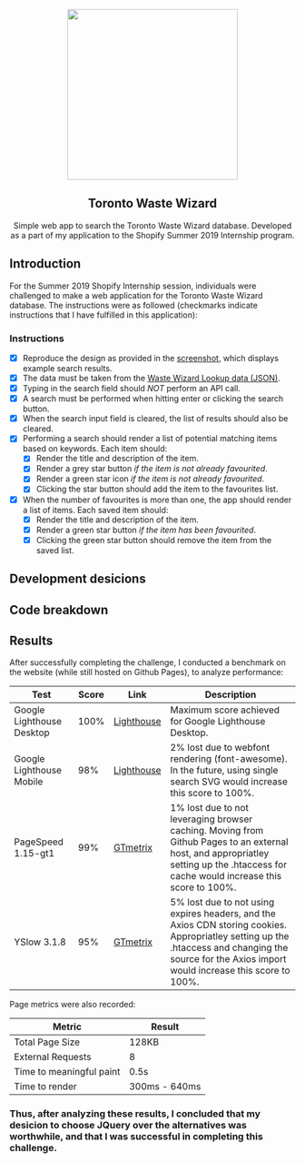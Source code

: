 <p align="center"><img src="https://upload.wikimedia.org/wikipedia/commons/0/0e/Shopify_logo_2018.svg" width="300px"></p>
<h2 align="center">Toronto Waste Wizard</h2>
<p align="center">Simple web app to search the Toronto Waste Wizard database. Developed as a part of my application to the Shopify Summer 2019 Internship program.</p>

## Introduction
For the Summer 2019 Shopify Internship session, individuals were challenged to make a web application for the Toronto Waste Wizard database. The instructions were as followed (checkmarks indicate instructions that I have fulfilled in this application):

### Instructions
- [X] Reproduce the design as provided in the [screenshot](https://cdn.shopify.com/static/web-eng-challenge-summer-2019/design.png), which displays example search results.
- [X] The data must be taken from the [Waste Wizard Lookup data (JSON)](https://www.toronto.ca/city-government/data-research-maps/open-data/open-data-catalogue/#5ed40494-a290-7807-d5da-09ab6a56fca2).
- [X] Typing in the search field should *NOT* perform an API call.
- [X] A search must be performed when hitting enter or clicking the search button.
- [X] When the search input field is cleared, the list of results should also be cleared. 
- [X] Performing a search should render a list of potential matching items based on keywords. Each item should:
   - [X] Render the title and description of the item.
   - [X] Render a grey star button *if the item is not already favourited*.
   - [X] Render a green star icon *if the item is not already favourited*.
   - [X] Clicking the star button should add the item to the favourites list.
- [X] When the number of favourites is more than one, the app should render a list of items. Each saved item should:
   - [X] Render the title and description of the item.
   - [X] Render a green star button *if the item has been favourited*.
   - [X] Clicking the green star button should remove the item from the saved list.
   
## Development desicions

## Code breakdown

## Results
After successfully completing the challenge, I conducted a benchmark on the website (while still hosted on Github Pages), to analyze performance:

| Test               | Score | Link | Description |
|--------------------|-------|------|-------------|
| Google Lighthouse Desktop  | 100%   |[Lighthouse](https://developers.google.com/speed/pagespeed/insights/?url=https%3A%2F%2Fanish-agnihotri.github.io%2Ftoronto-waste-wizard%2F&tab=desktop)      | Maximum score achieved for Google Lighthouse Desktop.|
| Google Lighthouse Mobile  | 98%   |[Lighthouse](https://developers.google.com/speed/pagespeed/insights/?url=https%3A%2F%2Fanish-agnihotri.github.io%2Ftoronto-waste-wizard%2F&tab=mobile)      |2% lost due to webfont rendering (font-awesome). In the future, using single search SVG would increase this score to 100%.|
| PageSpeed 1.15-gt1 | 99%   |[GTmetrix](https://gtmetrix.com/reports/anish-agnihotri.github.io/d9dkOSed)      |1% lost due to not leveraging browser caching. Moving from Github Pages to an external host, and appropriatley setting up the .htaccess for cache would increase this score to 100%.|
| YSlow 3.1.8        | 95%   |[GTmetrix](https://gtmetrix.com/reports/anish-agnihotri.github.io/d9dkOSed)      |5% lost due to not using expires headers, and the Axios CDN storing cookies. Appropriatley setting up the .htaccess and changing the source for the Axios import would increase this score to 100%.|

Page metrics were also recorded:

| Metric                   | Result |
|--------------------------|--------|
| Total Page Size          | 128KB  |
| External Requests        | 8      |
| Time to meaningful paint | 0.5s   |
| Time to render           | 300ms - 640ms |

### Thus, after analyzing these results, I concluded that my desicion to choose JQuery over the alternatives was worthwhile, and that I was successful in completing this challenge.

